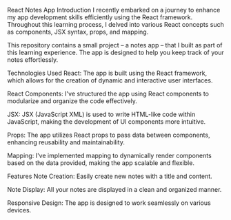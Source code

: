 React Notes App
Introduction
I recently embarked on a journey to enhance my app development skills efficiently using the React framework. Throughout this learning process, I delved into various React concepts such as components, JSX syntax, props, and mapping.

This repository contains a small project – a notes app – that I built as part of this learning experience. The app is designed to help you keep track of your notes effortlessly.

Technologies Used
React: The app is built using the React framework, which allows for the creation of dynamic and interactive user interfaces.

React Components: I've structured the app using React components to modularize and organize the code effectively.

JSX: JSX (JavaScript XML) is used to write HTML-like code within JavaScript, making the development of UI components more intuitive.

Props: The app utilizes React props to pass data between components, enhancing reusability and maintainability.

Mapping: I've implemented mapping to dynamically render components based on the data provided, making the app scalable and flexible.

Features
Note Creation: Easily create new notes with a title and content.

Note Display: All your notes are displayed in a clean and organized manner.

Responsive Design: The app is designed to work seamlessly on various devices.
